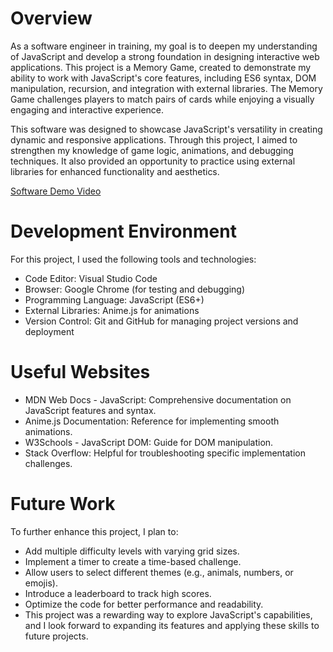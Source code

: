 # Overview

As a software engineer in training, my goal is to deepen my understanding of JavaScript and develop a strong foundation in designing interactive web applications. This project is a Memory Game, created to demonstrate my ability to work with JavaScript's core features, including ES6 syntax, DOM manipulation, recursion, and integration with external libraries. The Memory Game challenges players to match pairs of cards while enjoying a visually engaging and interactive experience.

This software was designed to showcase JavaScript's versatility in creating dynamic and responsive applications. Through this project, I aimed to strengthen my knowledge of game logic, animations, and debugging techniques. It also provided an opportunity to practice using external libraries for enhanced functionality and aesthetics.


[Software Demo Video](https://youtu.be/AoC9CBYgOQA)

# Development Environment

For this project, I used the following tools and technologies:

- Code Editor: Visual Studio Code
- Browser: Google Chrome (for testing and debugging)
- Programming Language: JavaScript (ES6+)
- External Libraries: Anime.js for animations
- Version Control: Git and GitHub for managing project versions and deployment

# Useful Websites

- MDN Web Docs - JavaScript: Comprehensive documentation on JavaScript features and syntax.
- Anime.js Documentation: Reference for implementing smooth animations.
- W3Schools - JavaScript DOM: Guide for DOM manipulation.
- Stack Overflow: Helpful for troubleshooting specific implementation challenges.

# Future Work

To further enhance this project, I plan to:

- Add multiple difficulty levels with varying grid sizes.
- Implement a timer to create a time-based challenge.
- Allow users to select different themes (e.g., animals, numbers, or emojis).
- Introduce a leaderboard to track high scores.
- Optimize the code for better performance and readability.
- This project was a rewarding way to explore JavaScript's capabilities, and I look forward to expanding its features and applying these skills to future projects.